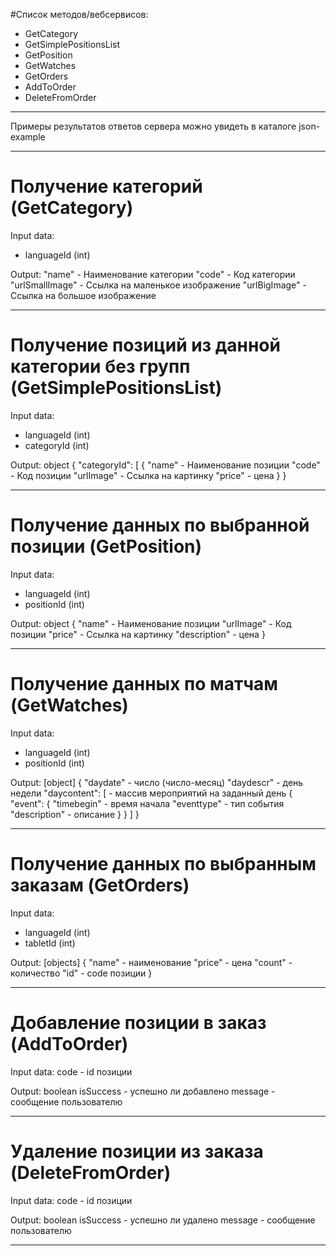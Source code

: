 #Список методов/вебсервисов:
- GetCategory
- GetSimplePositionsList
- GetPosition
- GetWatches
- GetOrders
- AddToOrder
- DeleteFromOrder

---------------------------------------------------------

Примеры результатов ответов сервера можно увидеть в каталоге json-example

---------------------------------------------------------

# Получение категорий (GetCategory)

Input data:
- languageId (int)

Output:
"name" - Наименование категории
"code" - Код категории
"urlSmallImage" - Ссылка на маленькое изображение
"urlBigImage" - Ссылка на большое изображение

---------------------------------------------------------

# Получение позиций из данной категории без групп (GetSimplePositionsList)

Input data:
- languageId (int)
- categoryId (int)

Output: object
{
    "categoryId": [
        {
            "name"  - Наименование позиции
            "code"  - Код позиции
            "urlImage" - Ссылка на картинку
            "price" - цена
        }
}

---------------------------------------------------------

# Получение данных по выбранной позиции (GetPosition)
Input data:
- languageId (int)
- positionId (int)

Output: object
{
        "name" - Наименование позиции
        "urlImage" - Код позиции
        "price" - Ссылка на картинку
        "description" - цена
}

---------------------------------------------------------

# Получение данных по матчам  (GetWatches)
Input data:
- languageId (int)
- positionId (int)

Output: [object]
{
        "daydate"  - число (число-месяц)
        "daydescr" - день недели
        "daycontent": [ - массив мероприятий на заданный день
            {
                "event": {
                    "timebegin" - время начала
                    "eventtype" - тип события
                    "description" - описание
                }
            }
        ]
    }

---------------------------------------------------------

# Получение данных по выбранным заказам (GetOrders)
Input data:
- languageId (int)
- tabletId (int)

Output: [objects]
 {
        "name" - наименование
        "price" - цена
        "count" - количество
        "id" - code позиции
    }

---------------------------------------------------------

# Добавление позиции в заказ (AddToOrder)
Input data:
code - id позиции

Output: boolean
isSuccess - успешно ли добавлено
message - сообщение пользователю

---------------------------------------------------------

# Удаление позиции из заказа (DeleteFromOrder)
Input data:
code - id позиции

Output: boolean
isSuccess - успешно ли удалено
message - сообщение пользователю

---------------------------------------------------------